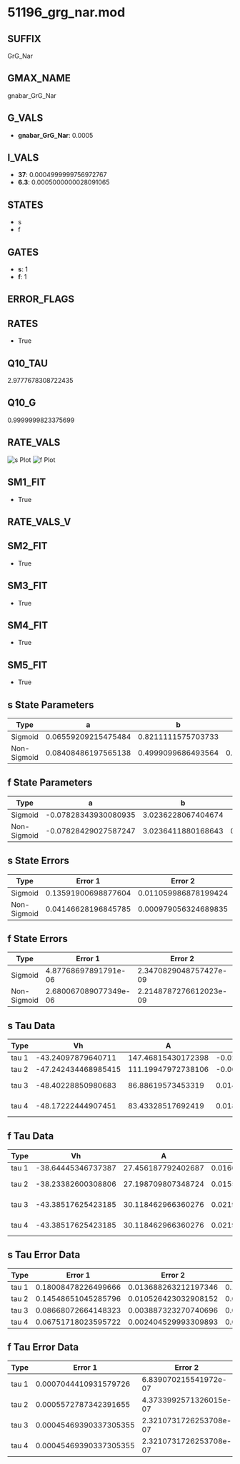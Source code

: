 # 51196_grg_nar.mod

## SUFFIX

GrG_Nar

## GMAX_NAME

gnabar_GrG_Nar

## G_VALS

- **gnabar_GrG_Nar**: 0.0005

## I_VALS

- **37**: 0.0004999999756972767
- **6.3**: 0.0005000000028091065

## STATES

- s
- f

## GATES

- **s**: 1
- **f**: 1

## ERROR_FLAGS


## RATES

- True

## Q10_TAU

2.9777678308722435

## Q10_G

0.9999999823375699

## RATE_VALS

![s Plot](/Users/pbozelos/Dropbox/icg-Chai-Panos/supermodels/output_markdown_files/Na/51196_grg_nar.mod/images/s.png)
![f Plot](/Users/pbozelos/Dropbox/icg-Chai-Panos/supermodels/output_markdown_files/Na/51196_grg_nar.mod/images/f.png)

## SM1_FIT

- True

## RATE_VALS_V

## SM2_FIT

- True

## SM3_FIT

- True

## SM4_FIT

- True

## SM5_FIT

- True

## s State Parameters

| Type | a | b | c | d |
| --- | --- | --- | --- | --- |
| Sigmoid | 0.06559209215475484 | 0.8211111575703733 |
| Non-Sigmoid | 0.08408486197565138 | 0.4999099686493564 | 0.8733722007750099 | -0.007285590014486826 |

## f State Parameters

| Type | a | b | c | d |
| --- | --- | --- | --- | --- |
| Sigmoid | -0.07828343930080935 | 3.0236228067404674 |
| Non-Sigmoid | -0.07828429027587247 | 3.0236411880168643 | 0.9999940955406414 | 4.005185457564046e-07 |

## s State Errors

| Type | Error 1 | Error 2 | Error 3 |
| --- | --- | --- | --- |
| Sigmoid | 0.13591900698877604 | 0.011059986878199424 | 0.11219201765451396 |
| Non-Sigmoid | 0.04146628196845785 | 0.000979056324689835 | 0.03422763263019164 |

## f State Errors

| Type | Error 1 | Error 2 | Error 3 |
| --- | --- | --- | --- |
| Sigmoid | 4.87768697891791e-06 | 2.3470829048757427e-09 | 3.22589779063224e-06 |
| Non-Sigmoid | 2.680067089077349e-06 | 2.2148787276612023e-09 | 1.7724840767290868e-06 |

## s Tau Data

| Type | Vh | A | b1 | b2 | c1 | c2 | d1 | d2 | e1 | e2 |
| --- | --- | --- | --- | --- | --- | --- | --- | --- | --- | --- |
| tau 1 | -43.24097879640711 | 147.46815430172398 | -0.020858464601924278 | -0.13880560700388825 |
| tau 2 | -47.242434468985415 | 111.19947972738106 | -0.00468486589878264 | -0.00015853056689056866 | -0.20797513599505094 | -0.003127918128603485 |
| tau 3 | -48.40228850980683 | 86.88619573453319 | 0.014401228572260307 | -0.0005554554368823498 | 2.397213144723573e-06 | -0.33018030294559525 | -0.021157737297105395 | -0.00043645592006411987 |
| tau 4 | -48.17222444907451 | 83.43328517692419 | 0.018336467364116905 | -0.0006698404597474623 | 3.540560108836957e-06 | -3.558169555282227e-09 | -0.37032854390287645 | -0.040868077363224106 | -0.0019682132377112265 | -3.144009098947931e-05 |

## f Tau Data

| Type | Vh | A | b1 | b2 | c1 | c2 | d1 | d2 | e1 | e2 |
| --- | --- | --- | --- | --- | --- | --- | --- | --- | --- | --- |
| tau 1 | -38.64445346737387 | 27.456187792402687 | 0.016005166150726197 | 0.06219567480624531 |
| tau 2 | -38.23382600308806 | 27.198709807348724 | 0.015522427423937201 | -3.830490617094641e-06 | 0.06298730834972656 | -1.170625189227935e-05 |
| tau 3 | -43.38517625423185 | 30.118462966360276 | 0.021936144755800965 | 8.666642825050633e-05 | 4.94621670624765e-07 | 0.053807797394994784 | 0.0001326374164643863 | -8.061550126204009e-07 |
| tau 4 | -43.38517625423185 | 30.118462966360276 | 0.021936144755800965 | 8.666642825050633e-05 | 4.94621670624765e-07 | 0.0 | 0.053807797394994784 | 0.0001326374164643863 | -8.061550126204009e-07 | 0.0 |

## s Tau Error Data

| Type | Error 1 | Error 2 | Error 3 |
| --- | --- | --- | --- |
| tau 1 | 0.18008478226499666 | 0.013688263212197346 | 0.10347318828124202 |
| tau 2 | 0.14548651045285796 | 0.010526423032908152 | 0.08359369902959045 |
| tau 3 | 0.08668072664148323 | 0.003887323270740696 | 0.04980504757437468 |
| tau 4 | 0.06751718023595722 | 0.002404529993309893 | 0.03879404919674701 |

## f Tau Error Data

| Type | Error 1 | Error 2 | Error 3 |
| --- | --- | --- | --- |
| tau 1 | 0.0007044410931579726 | 6.839070215541972e-07 | 0.00039869516877323596 |
| tau 2 | 0.0005572787342391655 | 4.3733992571326015e-07 | 0.00031540513629774007 |
| tau 3 | 0.00045469390337305355 | 2.3210731726253708e-07 | 0.000257344814642759 |
| tau 4 | 0.00045469390337305355 | 2.3210731726253708e-07 | 0.000257344814642759 |

